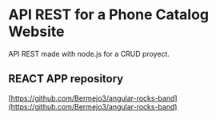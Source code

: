 # API REST for a Phone Catalog Website

API REST made with node.js for a CRUD proyect.

## REACT APP repository

[https://github.com/Bermejo3/angular-rocks-band](https://github.com/Bermejo3/angular-rocks-band)

